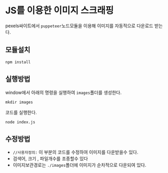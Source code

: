 # JS를 이용한 이미지 스크래핑
pexels싸이트에서 `puppeteer`노드모듈을 이용해 이미지를 자동적으로 다운로드 받는다.

## 모듈설치
```
npm install
```

## 실행방법
window에서 아래의 명령을 실행하여 `images`폴더를 생성한다.
```
mkdir images

```

코드를 실행한다.
```
node index.js
```

## 수정방법
- `//사용자정의:` 이 부분의 코드를 수정하여 이미지를 다운받을수 있다.
- 검색어, 크기 , 파일개수를 조종할수 있다
- 이미지보관경로는 `./images`폴더에 이미지가 순차적으로 다운되여 있다.
